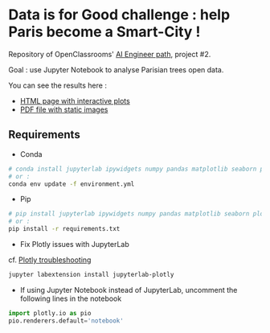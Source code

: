 
# Data is for Good challenge : help Paris become a Smart-City !

Repository of OpenClassrooms' [AI Engineer path](https://openclassrooms.com/fr/paths/188-ingenieur-ia), project #2.

Goal : use Jupyter Notebook to analyse Parisian trees open data.

You can see the results here :
- [HTML page with interactive plots](https://fleuryc.github.io/oc_ingenieur-ia_P2-Participez-a-un-concours-sur-la-Smart-City/index.html)
- [PDF file with static images](https://fleuryc.github.io/oc_ingenieur-ia_P2-Participez-a-un-concours-sur-la-Smart-City/main.pdf)

## Requirements

  - Conda

````bash
# conda install jupyterlab ipywidgets numpy pandas matplotlib seaborn plotly statsmodels
# or :
conda env update -f environment.yml
````

  - Pip

```bash
# pip install jupyterlab ipywidgets numpy pandas matplotlib seaborn plotly statsmodels
# or :
pip install -r requirements.txt
```

  - Fix Plotly issues with JupyterLab

cf. [Plotly troubleshooting](https://plotly.com/python/troubleshooting/#jupyterlab-problems)

```bash
jupyter labextension install jupyterlab-plotly
```

  - If using Jupyter Notebook instead of JupyterLab, uncomment the following lines in the notebook

````python
import plotly.io as pio
pio.renderers.default='notebook'
````
